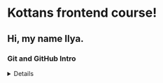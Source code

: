 
# Kottans frontend course!
## Hi, my name Ilya.
### Git and GitHub Intro
<details>
I used to work with Git a while ago, but I hadn't practiced it until now and only remembered the git commit command. Basically, I started everything from scratch, so everything was like new to me! Definitely will use merge and rebasing.

![image](https://github.com/login-ov-ilya/kottans-frontend/blob/master/gitFirstWeek.jpg)
</details>
